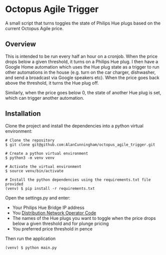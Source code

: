 # Octopus Agile Trigger

A small script that turns toggles the state of Philips Hue plugs based on the current Octopus Agile price.

## Overview
This is intended to be run every half an hour on a cronjob.  When the price drops below a given threshold,
it turns on a Philips Hue plug.  I then have a Google Home automation which uses the Hue plug state as a trigger
to run other automations in the house (e.g. turn on the car charger, dishwasher, and send a broadcast via Google
speakers etc). When the price goes back above the threshold, it turns the Hue plug off.

Similarly, when the price goes below 0, the state of another Hue plug is set, which can trigger another automation.

## Installation

Clone the project and install the dependencies into a python virtual environment:
```
# Clone the repository
$ git clone git@github.com:AlanCunningham/octopus_agile_trigger.git

# Create a python virtual environment
$ python3 -m venv venv

# Activate the virtual environment
$ source venv/bin/activate

# Install the python dependencies using the requirements.txt file provided
(venv) $ pip install -r requirements.txt
```

Open the settings.py and enter:
- Your Philips Hue Bridge IP address
- You [Distribution Network Operator Code](https://en.wikipedia.org/wiki/Distribution_network_operator)
- The names of the Hue plugs you want to toggle when the price drops below a given threshold and for
plunge pricing
- You preferred price threshold in pence

Then run the application
```
(venv) $ python main.py
```
